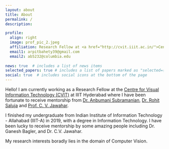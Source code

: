 ```yaml
---
layout: about
title: About
permalink: /
description: 

profile:
  align: right
  image: prof_pic_2.jpeg
  affiliation: Research Fellow at <a href="http://cvit.iiit.ac.in/">Centre for Visual Information Technology, IIIT Hyderabad</a>
  email1: arpitbahety39@gmail.com 
  email2: ab5232@columbia.edu
  
news: true  # includes a list of news items
selected_papers: true # includes a list of papers marked as "selected={true}"
social: true  # includes social icons at the bottom of the page
---
```


Hello! I am currently working as a Research Fellow at the [Centre for Visual Information Technology (CVIT)](http://cvit.iiit.ac.in/) at IIIT Hyderabad where I have been fortunate to receive mentorship from  [Dr. Anbumani Subramanian](https://sites.google.com/view/anbumani/home?authuser=0), [Dr. Rohit Saluja](https://www.cse.iitb.ac.in/~rohitsaluja/) and [Prof. C. V. Jawahar](https://faculty.iiit.ac.in/~jawahar/).

I finished my undergraduate from Indian Institute of Information Technology - Allahabad (IIIT-A) in 2019, with a degree in Information Technology. I have been lucky to receive mentorship by some amazing people including Dr. Ganesh Bagler, and Dr. C.V. Jawahar. 

My research interests boradly lies in the domain of Computer Vision.

